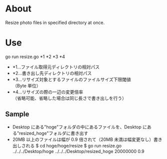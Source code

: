 # About

Resize photo files in specified directory at once.

# Use

go run resize.go *1 *2 *3 *4

- \*1…ファイル取得元ディレクトリの相対パス
- \*2…書き出し先ディレクトリの相対パス
- \*3…リサイズ対象とするファイルのファイルサイズ下限閾値
  <br>
  （Byte 単位）
- \*4…リサイズの際の一辺の変更倍率
  <br>
  （省略可能、省略した場合は同じ長さで書き出しを行う）

## Sample

- Desktop にある"hoge"フォルダの中にあるファイルを、Desktop にある"resized_hoge"フォルダに書き出す
- 20MB 以上のファイルは幅が 0.9 倍されて（20MB 未満は幅変更なし）書き出しされる
  $ cd hoge/hoge/resize
  $ go run resize.go ../../../Desktop/hoge ../../../Desktop/resized_hoge 20000000 0.9
